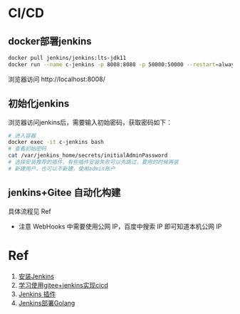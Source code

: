 # CI/CD

## docker部署jenkins

```bash
docker pull jenkins/jenkins:lts-jdk11
docker run --name c-jenkins -p 8008:8080 -p 50000:50000 --restart=always -u root -v /var/run/docker.sock:/var/run/docker.sock -v jenkins-data:/var/jenkins_home -d jenkinsci/blueocean
```

浏览器访问 http://localhost:8008/

## 初始化jenkins

浏览器访问jenkins后，需要输入初始密码，获取密码如下：

```bash
# 进入容器
docker exec -it c-jenkins bash
# 查看初始密码
cat /var/jenkins_home/secrets/initialAdminPassword
# 选择安装推荐的插件，有些插件安装失败可以先跳过，要用的时候再装
# 新建用户，也可以不新建，使用admin账户
```

## jenkins+Gitee 自动化构建

具体流程见 Ref

- 注意 WebHooks 中需要使用公网 IP，百度中搜索 IP 即可知道本机公网 IP

# Ref

1. [安装Jenkins](https://www.jenkins.io/zh/doc/book/installing/)
2. [学习使用gitee+jenkins实现cicd](https://blog.csdn.net/hyx1229/article/details/127213111)
3. [Jenkins 插件](https://gitee.com/help/articles/4193)
4. [Jenkins部署Golang](https://blog.csdn.net/weixin_46837396/article/details/119247154)
